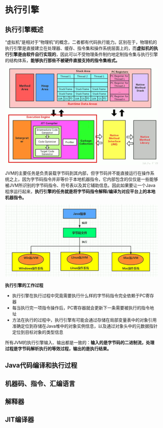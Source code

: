 # 执行引擎

## 执行引擎概述

“虚拟机”是相对于“物理机”的概念，二者都有代码执行能力。区别在于，物理机的执行引擎是直接建立在处理器、缓存、指令集和操作系统层面上的，而**虚拟机的执行引擎是由软件自行实现的**，因此可以不受物理条件制约地定制指令集与执行引擎的结构体系，**能够执行那些不被硬件直接支持的指令集格式。**

![](.gitbook/assets/screen-shot-2021-09-19-at-4.45.13-pm.png)

JVM的主要任务是负责装载字节码到其内部，但字节码并不能直接运行在操作系统之上，因为字节码指令并非等价于本地机器指令，它内部包含的仅仅是一些能够被JVM所识别的字节码指令、符号表以及其它辅助信息。因此如果要让一个Java程序运行起来，**执行引擎的任务就是将字节码指令解释/编译为对应平台上的本地机器指令。**

![](.gitbook/assets/screen-shot-2021-09-19-at-4.55.10-pm.png)

**执行引擎的工作过程**

* 执行引擎在执行过程中究竟需要执行什么样的字节码指令完全依赖于PC寄存器
* 每当执行完一项指令操作后，PC寄存器就会更新下一条需要被执行的指令地址
* 方法在执行的过程中，执行引擎有可能会通过存储在局部变量表中的对象引用准确定位到存储在Java堆中的对象实例信息，以及通过对象头中的元数据指针定位到目标对象的类型信息

所有JVM的执行引擎输入、输出都是一致的：**输入的是字节码的二进制流，处理过程是字节码解析执行的等效过程，输出的是执行结果。**

## Java代码编译和执行过程

## 机器码、指令、汇编语言

## 解释器

## JIT编译器

